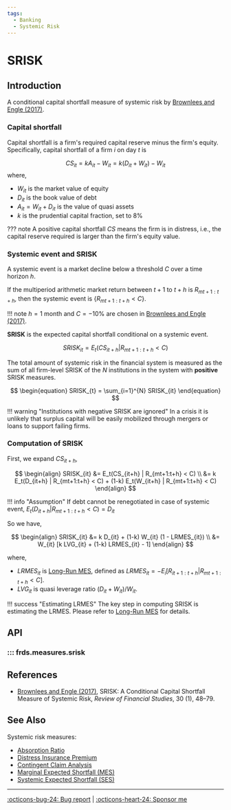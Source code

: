 ```yaml
---
tags:
  - Banking
  - Systemic Risk
---
```


# SRISK

## Introduction

A conditional capital shortfall measure of systemic risk by [Brownlees and Engle (2017)](https://doi.org/10.1093/rfs/hhw060).

### Capital shortfall

Capital shortfall is a firm's required capital reserve minus the firm's equity. Specifically, capital shortfall of a firm $i$ on day $t$ is

$$
\begin{equation}
  CS_{it} = kA_{it} - W_{it} = k(D_{it}+W_{it}) - W_{it}
\end{equation}
$$
where,

* $W_{it}$ is the market value of equity
* $D_{it}$ is the book value of debt
* $A_{it} = W_{it} + D_{it}$ is the value of quasi assets
* $k$ is the prudential capital fraction, set to 8%

??? note
    A positive capital shortfall $CS$ means the firm is in distress, i.e., the capital reserve required is larger than the firm's equity value.

### Systemic event and SRISK

A systemic event is a market decline below a threshold $C$ over a time horizon $h$.

If the multiperiod arithmetic market return between $t+1$ to $t+h$ is $R_{mt+1:t+h}$, then the systemic event is $\{R_{mt+1:t+h}<C\}$.

!!! note
    $h=1$ month and $C=-10\%$ are chosen in [Brownlees and Engle (2017)](https://doi.org/10.1093/rfs/hhw060).

**SRISK** is the expected capital shortfall conditional on a systemic event.

$$
\begin{equation}
  SRISK_{it} = E_t(CS_{it+h} | R_{mt+1:t+h} < C)
\end{equation}
$$

The total amount of systemic risk in the financial system is measured as the sum of all firm-level SRISK of the $N$ institutions in the system with **positive** SRISK measures.

$$
\begin{equation}
  SRISK_{t} = \sum_{i=1}^{N} SRISK_{it}
\end{equation}
$$

!!! warning "Institutions with negative SRISK are ignored"
    In a crisis it is unlikely that surplus capital will be easily mobilized through mergers or loans to support failing firms.

### Computation of SRISK

First, we expand $CS_{it+h}$,

$$
\begin{align}
  SRISK_{it} &= E_t(CS_{it+h} | R_{mt+1:t+h} < C) \\
  &= k E_t(D_{it+h} | R_{mt+1:t+h} < C) + (1-k) E_t(W_{it+h} | R_{mt+1:t+h} < C)
\end{align}
$$

!!! info "Assumption"
    If debt cannot be renegotiated in case of systemic event, $E_t(D_{it+h} | R_{mt+1:t+h} < C)=D_{it}$

So we have,

$$
\begin{align}
  SRISK_{it} &= k D_{it} + (1-k) W_{it} (1 - LRMES_{it}) \\
  &= W_{it} [k LVG_{it} + (1-k) LRMES_{it} - 1]
\end{align}
$$

where,

* $LRMES_{it}$ is [Long-Run MES](/measures/long_run_mes), defined as $LRMES_{it}=-E_i[R_{it+1:t+h} | R_{mt+1:t+h} < C]$.
* $LVG_{it}$ is quasi leverage ratio $(D_{it}+W_{it})/W_{it}$.

!!! success "Estimating LRMES"
    The key step in computing SRISK is estimating the LRMES. Please refer to [Long-Run MES](/measures/long_run_mes) for details.

## API

### ::: frds.measures.srisk

## References

* [Brownlees and Engle (2017)](https://doi.org/10.1093/rfs/hhw060), SRISK: A Conditional Capital Shortfall Measure of Systemic Risk, *Review of Financial Studies*, 30 (1), 48–79.

## See Also

Systemic risk measures:

* [Absorption Ratio](/measures/absorption_ratio/)
* [Distress Insurance Premium](/measures/distress_insurance_premium/)
* [Contingent Claim Analysis](/measures/contingent_claim_analysis/)
* [Marginal Expected Shortfall (MES)](/measures/marginal_expected_shortfall/)
* [Systemic Expected Shortfall (SES)](/measures/systemic_expected_shortfall/)

---

[:octicons-bug-24: Bug report](https://github.com/mgao6767/frds/issues/new?assignees=mgao6767&labels=&template=bug_report.md&title=%5BBUG%5D) | [:octicons-heart-24: Sponsor me](https://github.com/sponsors/mgao6767)